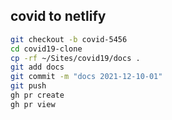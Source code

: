 ## covid to netlify

```bash
git checkout -b covid-5456
cd covid19-clone
cp -rf ~/Sites/covid19/docs .
git add docs
git commit -m "docs 2021-12-10-01"
git push
gh pr create
gh pr view
```
